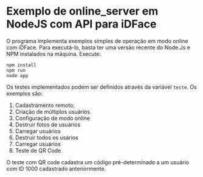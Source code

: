 # Exemplo de online_server em NodeJS com API para iDFace

O programa implementa exemplos simples de operação em modo online com iDFace. Para executá-lo, basta ter uma versão recente do Node.Js e NPM instalados na máquina. Execute:
```
npm install
npm run
node app
```

Os testes implementados podem ser definidos através da variável `teste`. Os exemplos são:

1. Cadastramento remoto;
2. Criação de múltiplos usuários
3. Configuração de modo online
4. Destruir fotos de usuários
5. Carregar usuários
6. Destruir todos os usários
7. Carregar usuários
8. Teste de QR Code

O teste com QR code cadastra um código pré-determinado a um usuário com ID 1000 cadastrado anteriormente.